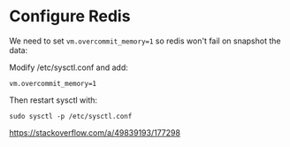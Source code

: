 # Configure Redis

We need to set `vm.overcommit_memory=1` so redis won't fail on snapshot the data:

Modify /etc/sysctl.conf and add:

```
vm.overcommit_memory=1
```

Then restart sysctl with:
```
sudo sysctl -p /etc/sysctl.conf
```

https://stackoverflow.com/a/49839193/177298

